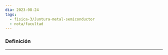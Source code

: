 ```yaml
---
dia: 2023-08-24
tags:
  - fisica-3/Juntura-metal-semiconductor
  - nota/facultad
---
```

### Definición
---
